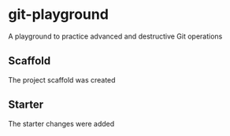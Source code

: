 # git-playground
A playground to practice advanced and destructive Git operations

## Scaffold

The project scaffold was created

## Starter

The starter changes were added
